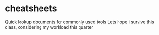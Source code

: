 # cheatsheets
Quick lookup documents for commonly used tools
Lets hope i survive this class, considering my workload this quarter
